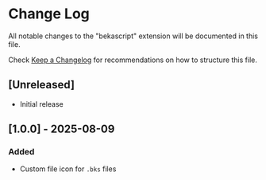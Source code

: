 # Change Log

All notable changes to the "bekascript" extension will be documented in this file.

Check [Keep a Changelog](http://keepachangelog.com/) for recommendations on how to structure this file.

## [Unreleased]

- Initial release

## [1.0.0] - 2025-08-09
### Added
- Custom file icon for `.bks` files
